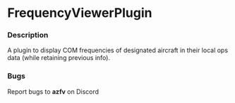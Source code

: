 # FrequencyViewerPlugin

### Description
A plugin to display COM frequencies of designated aircraft in their local ops data (while retaining previous info).

### Bugs
Report bugs to **azfv** on Discord
